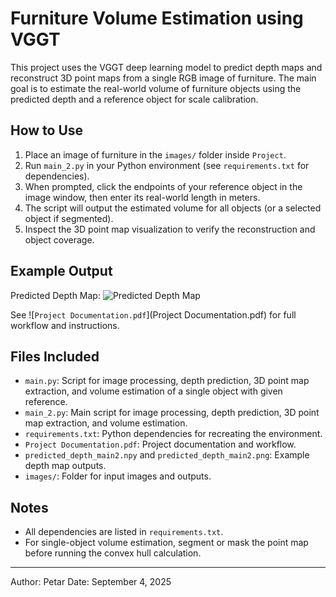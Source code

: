# Furniture Volume Estimation using VGGT

This project uses the VGGT deep learning model to predict depth maps and reconstruct 3D point maps from a single RGB image of furniture. The main goal is to estimate the real-world volume of furniture objects using the predicted depth and a reference object for scale calibration.

## How to Use
1. Place an image of furniture in the `images/` folder inside `Project`.
2. Run `main_2.py` in your Python environment (see `requirements.txt` for dependencies).
3. When prompted, click the endpoints of your reference object in the image window, then enter its real-world length in meters.
4. The script will output the estimated volume for all objects (or a selected object if segmented).
5. Inspect the 3D point map visualization to verify the reconstruction and object coverage.

## Example Output

Predicted Depth Map:
![Predicted Depth Map](images/predicted_depth_main2.png)

See ![`Project Documentation.pdf`](Project Documentation.pdf) for full workflow and instructions.

## Files Included
- `main.py`: Script for image processing, depth prediction, 3D point map extraction, and volume estimation of a single object with given reference.
- `main_2.py`: Main script for image processing, depth prediction, 3D point map extraction, and volume estimation.
- `requirements.txt`: Python dependencies for recreating the environment.
- `Project Documentation.pdf`: Project documentation and workflow.
- `predicted_depth_main2.npy` and `predicted_depth_main2.png`: Example depth map outputs.
- `images/`: Folder for input images and outputs.

## Notes
- All dependencies are listed in `requirements.txt`.
- For single-object volume estimation, segment or mask the point map before running the convex hull calculation.

---
Author: Petar
Date: September 4, 2025
